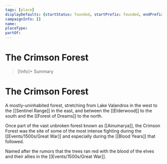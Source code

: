 ```yaml
---
tags: [place]
displayDefaults: {startStatus: founded, startPrefix: founded, endPrefix: destroyed, endStatus: destroyed}
campaignInfo: []
name:
placeType:
partOf:
---
```

# The Crimson Forest
>[!info]+ Summary


# The Crimson Forest

A mostly-uninhabited forest, stretching from Lake Valandros in the west to the [[Sentinel Range]] in the east, and between the [[Elderwood]] to the south and the [[Forest of Dreams]] to the north. 

Once part of the vast unbroken forest known as [[Ainumarya]], the Crimson Forest was the site of some of the most intense fighting during the [[Events/1500s/Great War]] and especially during the [[Blood Years]] that followed. 

Named after the rumors that the trees ran red with the blood of the elves and their allies in the [[Events/1500s/Great War]]. 
